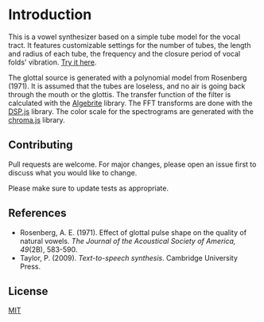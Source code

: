 # Introduction

This is a vowel synthesizer based on a simple tube model for the vocal tract. It features customizable settings for the number of tubes, the length and radius of each tube, the frequency and the closure period of vocal folds' vibration. [Try it here](https://zhanaofu.github.io/tubemodel/).

The glottal source is generated with a polynomial model from Rosenberg (1971). It is assumed that the tubes are loseless, and no air is going back through the mouth or the glottis. The transfer function of the filter is calculated with the [Algebrite](http://algebrite.org) library. The FFT transforms are done with the [DSP.js](https://github.com/corbanbrook/dsp.js/) library. The color scale for the spectrograms are generated with the [chroma.js](https://vis4.net/chromajs/) library.

## Contributing
Pull requests are welcome. For major changes, please open an issue first to discuss what you would like to change.

Please make sure to update tests as appropriate.

## References

* Rosenberg, A. E. (1971). Effect of glottal pulse shape on the quality of natural vowels. *The Journal of the Acoustical Society of America, 49*(2B), 583-590.
* Taylor, P. (2009). *Text-to-speech synthesis*. Cambridge University Press.


## License
[MIT](https://choosealicense.com/licenses/mit/)

